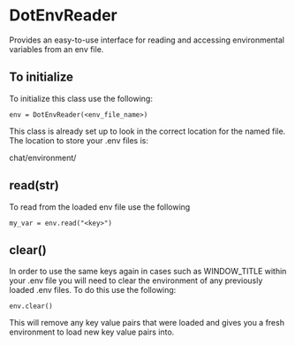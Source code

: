 # DotEnvReader 

Provides an easy-to-use interface for reading and accessing 
environmental variables from an env file. 

## To initialize

To initialize this class use the following:

    env = DotEnvReader(<env_file_name>)

This class is already set up to look in the correct location for 
the named file. The location to store your .env files is:

chat/environment/

## read(str)

To read from the loaded env file use the following

    my_var = env.read("<key>")


## clear()

In order to use the same keys again in cases such as WINDOW_TITLE within 
your .env file you will need to clear the environment of any previously
loaded .env files. To do this use the following:

    env.clear()

This will remove any key value pairs that were loaded and gives you a 
fresh environment to load new key value pairs into. 




